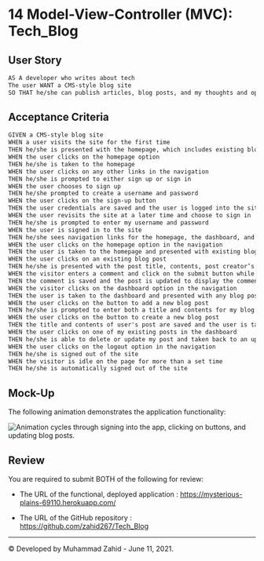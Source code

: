 # 14 Model-View-Controller (MVC): Tech_Blog

## User Story

```md
AS A developer who writes about tech
The user WANT a CMS-style blog site
SO THAT he/she can publish articles, blog posts, and my thoughts and opinions
```

## Acceptance Criteria

```md
GIVEN a CMS-style blog site
WHEN a user visits the site for the first time
THEN he/she is presented with the homepage, which includes existing blog posts if any have been posted; navigation links for the homepage and the dashboard; and the option to log in
WHEN the user clicks on the homepage option
THEN he/she is taken to the homepage
WHEN the user clicks on any other links in the navigation
THEN he/she is prompted to either sign up or sign in
WHEN the user chooses to sign up
THEN he/she prompted to create a username and password
WHEN the user clicks on the sign-up button
THEN the user credentials are saved and the user is logged into the site
WHEN the user revisits the site at a later time and choose to sign in
THEN he/she is prompted to enter my username and password
WHEN the user is signed in to the site
THEN he/she sees navigation links for the homepage, the dashboard, and the option to log out
WHEN the user clicks on the homepage option in the navigation
THEN the user is taken to the homepage and presented with existing blog posts that include the post title and the date created
WHEN the user clicks on an existing blog post
THEN he/she is presented with the post title, contents, post creator’s username, and date created for that post and have the option to leave a comment
WHEN the visitor enters a comment and click on the submit button while signed in
THEN the comment is saved and the post is updated to display the comment, the comment creator’s username, and the date created
WHEN the visitor clicks on the dashboard option in the navigation
THEN the user is taken to the dashboard and presented with any blog posts I have already created and the option to add a new blog post
WHEN the user clicks on the button to add a new blog post
THEN he/she is prompted to enter both a title and contents for my blog post
WHEN the user clicks on the button to create a new blog post
THEN the title and contents of user's post are saved and the user is taken back to an updated dashboard with my new blog post
WHEN the user clicks on one of my existing posts in the dashboard
THEN he/she is able to delete or update my post and taken back to an updated dashboard
WHEN the user clicks on the logout option in the navigation
THEN he/she is signed out of the site
WHEN the visitor is idle on the page for more than a set time
THEN he/she is automatically signed out of the site 
```

## Mock-Up

The following animation demonstrates the application functionality:

![Animation cycles through signing into the app, clicking on buttons, and updating blog posts.](./Assets/14-mvc-homework-demo-01.gif) 



## Review

You are required to submit BOTH of the following for review:

* The URL of the functional, deployed application : https://mysterious-plains-69110.herokuapp.com/

* The URL of the GitHub repository : https://github.com/zahid267/Tech_Blog

---
© Developed by Muhammad Zahid - June 11, 2021.